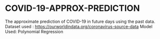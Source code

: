 # COVID-19-APPROX-PREDICTION

The approximate prediction of COVID-19 in future days using the past data.
Dataset used : https://ourworldindata.org/coronavirus-source-data
Model Used: Polynomial Regression

